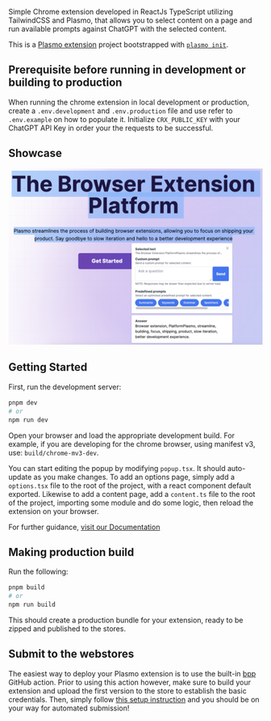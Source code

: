 Simple Chrome extension developed in ReactJs TypeScript utilizing TailwindCSS and Plasmo, that allows you to select content on a page and run available prompts against ChatGPT with the selected content.

This is a [Plasmo extension](https://docs.plasmo.com/) project bootstrapped with [`plasmo init`](https://www.npmjs.com/package/plasmo).

## Prerequisite before running in development or building to production
When running the chrome extension in local development or production, create a `.env.development` and `.env.production` file and use refer to `.env.example` on how to populate it. Initialize `CRX_PUBLIC_KEY` with your ChatGPT API Key in order your the requests to be successful.


## Showcase

![Alt text](./assets/extension.png?raw=true 'Selecting keywords prompt and response')


## Getting Started

First, run the development server:

```bash
pnpm dev
# or
npm run dev
```

Open your browser and load the appropriate development build. For example, if you are developing for the chrome browser, using manifest v3, use: `build/chrome-mv3-dev`.

You can start editing the popup by modifying `popup.tsx`. It should auto-update as you make changes. To add an options page, simply add a `options.tsx` file to the root of the project, with a react component default exported. Likewise to add a content page, add a `content.ts` file to the root of the project, importing some module and do some logic, then reload the extension on your browser.

For further guidance, [visit our Documentation](https://docs.plasmo.com/)

## Making production build

Run the following:

```bash
pnpm build
# or
npm run build
```

This should create a production bundle for your extension, ready to be zipped and published to the stores.

## Submit to the webstores

The easiest way to deploy your Plasmo extension is to use the built-in [bpp](https://bpp.browser.market) GitHub action. Prior to using this action however, make sure to build your extension and upload the first version to the store to establish the basic credentials. Then, simply follow [this setup instruction](https://docs.plasmo.com/framework/workflows/submit) and you should be on your way for automated submission!
